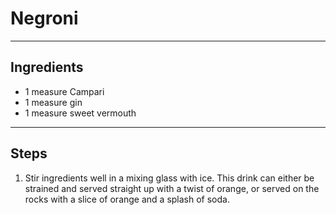 # Negroni

---

## Ingredients

* 1 measure Campari
* 1 measure gin
* 1 measure sweet vermouth

---

## Steps

1.  Stir ingredients well in a mixing glass with ice. This drink can either be strained and served straight up with a twist of orange, or served on the rocks with a slice of orange and a splash of soda.